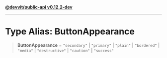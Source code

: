 [**@devvit/public-api v0.12.2-dev**](../../../../../../README.md)

---

# Type Alias: ButtonAppearance

> **ButtonAppearance** = `"secondary"` \| `"primary"` \| `"plain"` \| `"bordered"` \| `"media"` \| `"destructive"` \| `"caution"` \| `"success"`
